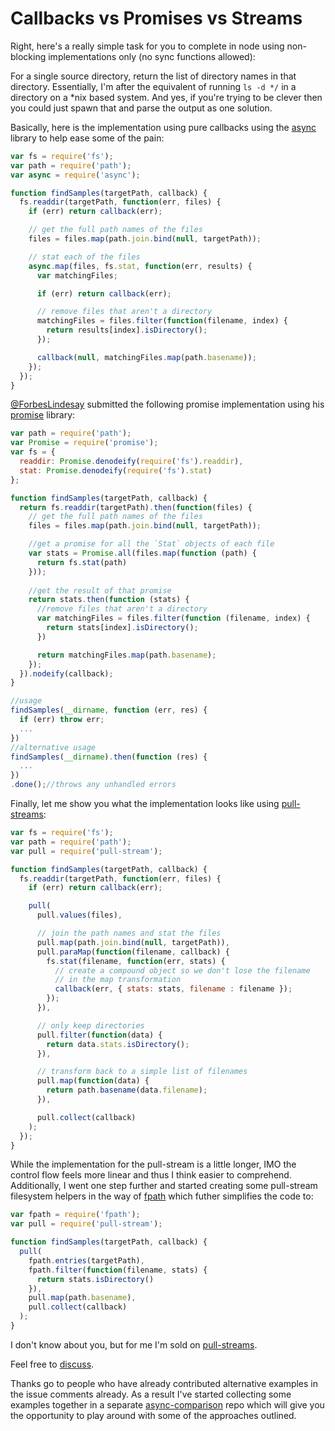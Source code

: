 # Callbacks vs Promises vs Streams

Right, here's a really simple task for you to complete in node using non-blocking implementations only (no sync functions allowed):

For a single source directory, return the list of directory names in that directory.  Essentially, I'm after the equivalent of running `ls -d */` in a directory on a *nix based system.  And yes, if you're trying to be clever then you could just spawn that and parse the output as one solution.

Basically, here is the implementation using pure callbacks using the [async](https://github.com/caolan/async) library to help ease some of the pain:

```js
var fs = require('fs');
var path = require('path');
var async = require('async');

function findSamples(targetPath, callback) {
  fs.readdir(targetPath, function(err, files) {
    if (err) return callback(err);

    // get the full path names of the files
    files = files.map(path.join.bind(null, targetPath));

    // stat each of the files
    async.map(files, fs.stat, function(err, results) {
      var matchingFiles;

      if (err) return callback(err);

      // remove files that aren't a directory
      matchingFiles = files.filter(function(filename, index) {
        return results[index].isDirectory();
      });

      callback(null, matchingFiles.map(path.basename));
    });
  });
}
```

[@ForbesLindesay](http://www.forbeslindesay.co.uk/) submitted the following promise implementation using his [promise](https://github.com/then/promise) library:

```js
var path = require('path');
var Promise = require('promise');
var fs = {
  readdir: Promise.denodeify(require('fs').readdir),
  stat: Promise.denodeify(require('fs').stat)
};

function findSamples(targetPath, callback) {
  return fs.readdir(targetPath).then(function(files) {
    // get the full path names of the files
    files = files.map(path.join.bind(null, targetPath));

    //get a promise for all the `Stat` objects of each file
    var stats = Promise.all(files.map(function (path) {
      return fs.stat(path)
    }));
    
    //get the result of that promise
    return stats.then(function (stats) {
      //remove files that aren't a directory
      var matchingFiles = files.filter(function (filename, index) {
        return stats[index].isDirectory();
      })

      return matchingFiles.map(path.basename);
    });
  }).nodeify(callback);
}

//usage
findSamples(__dirname, function (err, res) {
  if (err) throw err;
  ...
})
//alternative usage
findSamples(__dirname).then(function (res) {
  ...
})
.done();//throws any unhandled errors
```

Finally, let me show you what the implementation looks like using [pull-streams](https://github.com/dominictarr/pull-streams):

```js
var fs = require('fs');
var path = require('path');
var pull = require('pull-stream');

function findSamples(targetPath, callback) {
  fs.readdir(targetPath, function(err, files) {
    if (err) return callback(err);

    pull(
      pull.values(files),

      // join the path names and stat the files        
      pull.map(path.join.bind(null, targetPath)),
      pull.paraMap(function(filename, callback) {
        fs.stat(filename, function(err, stats) {
          // create a compound object so we don't lose the filename
          // in the map transformation
          callback(err, { stats: stats, filename : filename });
        });
      }),

      // only keep directories
      pull.filter(function(data) {
        return data.stats.isDirectory();
      }),

      // transform back to a simple list of filenames
      pull.map(function(data) {
        return path.basename(data.filename);
      }),

      pull.collect(callback)
    );
  });
}
```

While the implementation for the pull-stream is a little longer, IMO the control flow feels more linear and thus I think easier to comprehend.  Additionally, I went one step further and started creating some pull-stream filesystem helpers in the way of [fpath](https://github.com/DamonOehlman/fpath) which futher simplifies the code to:

```js
var fpath = require('fpath');
var pull = require('pull-stream');

function findSamples(targetPath, callback) {
  pull(
    fpath.entries(targetPath),
    fpath.filter(function(filename, stats) {
      return stats.isDirectory()
    }),
    pull.map(path.basename),
    pull.collect(callback)
  );
}
```

I don't know about you, but for me I'm sold on [pull-streams](https://github.com/dominictarr/pull-stream).

Feel free to [discuss](https://github.com/DamonOehlman/damonoehlman.github.io/issues/18).

Thanks go to people who have already contributed alternative examples in the issue comments already.  As a result I've started collecting some examples together in a separate [async-comparison](https://github.com/DamonOehlman/async-comparison) repo which will give you the opportunity to play around with some of the approaches outlined.
